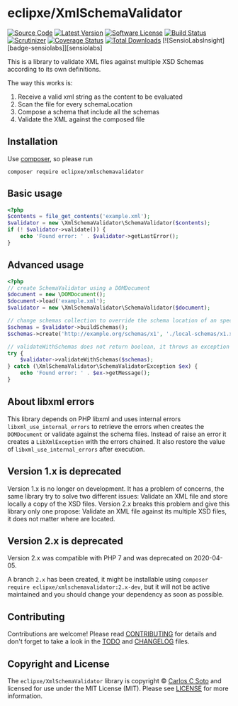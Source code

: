 # eclipxe/XmlSchemaValidator

[![Source Code][badge-source]][source]
[![Latest Version][badge-release]][release]
[![Software License][badge-license]][license]
[![Build Status][badge-build]][build]
[![Scrutinizer][badge-quality]][quality]
[![Coverage Status][badge-coverage]][coverage]
[![Total Downloads][badge-downloads]][downloads]
[![SensioLabsInsight][badge-sensiolabs]][sensiolabs]

This is a library to validate XML files against multiple XSD Schemas according to its own definitions.

The way this works is:

1. Receive a valid xml string as the content to be evaluated
2. Scan the file for every schemaLocation
3. Compose a schema that include all the schemas
4. Validate the XML against the composed file

## Installation

Use [composer](https://getcomposer.org/), so please run
```shell
composer require eclipxe/xmlschemavalidator
```

## Basic usage

```php
<?php
$contents = file_get_contents('example.xml');
$validator = new \XmlSchemaValidator\SchemaValidator($contents);
if (! $validator->validate()) {
    echo 'Found error: ' . $validator->getLastError();
}
```

## Advanced usage

```php
<?php
// create SchemaValidator using a DOMDocument
$document = new \DOMDocument();
$document->load('example.xml');
$validator = new \XmlSchemaValidator\SchemaValidator($document);

// change schemas collection to override the schema location of an specific namespace
$schemas = $validator->buildSchemas();
$schemas->create('http://example.org/schemas/x1', './local-schemas/x1.xsd');

// validateWithSchemas does not return boolean, it throws an exception
try {
    $validator->validateWithSchemas($schemas);
} catch (\XmlSchemaValidator\SchemaValidatorException $ex) {
    echo 'Found error: ' . $ex->getMessage();
}
```

## About libxml errors

This library depends on PHP libxml and uses internal errors `libxml_use_internal_errors` to retrieve
the errors when creates the `DOMDocument` or validate against the schema files.
Instead of raise an error it creates a `LibXmlException` with the errors chained.
It also restore the value of `libxml_use_internal_errors` after execution.

## Version 1.x is deprecated

Version 1.x is no longer on development. It has a problem of concerns, the same library try to solve two different
issues: Validate an XML file and store locally a copy of the XSD files.
Version 2.x breaks this problem and give this library only one propose:
Validate an XML file against its multiple XSD files, it does not matter where are located.

## Version 2.x is deprecated

Version 2.x was compatible with PHP 7 and was deprecated on 2020-04-05.

A branch `2.x` has been created, it might be installable using `composer require eclipxe/xmlschemavalidator:2.x-dev`,
but it will not be active maintained and you should change your dependency as soon as possible.

## Contributing

Contributions are welcome! Please read [CONTRIBUTING][] for details
and don't forget to take a look in the [TODO][] and [CHANGELOG][] files.

## Copyright and License

The `eclipxe/XmlSchemaValidator` library is copyright © [Carlos C Soto](https://eclipxe.com.mx/)
and licensed for use under the MIT License (MIT). Please see [LICENSE][] for more information.

[contributing]: https://github.com/eclipxe13/XmlSchemaValidator/blob/master/CONTRIBUTING.md
[changelog]: https://github.com/eclipxe13/XmlSchemaValidator/blob/master/CHANGELOG.md
[todo]: https://github.com/eclipxe13/XmlSchemaValidator/blob/master/TODO.md

[source]: https://github.com/eclipxe13/XmlSchemaValidator
[release]: https://github.com/eclipxe13/XmlSchemaValidator/releases
[license]: https://github.com/eclipxe13/XmlSchemaValidator/blob/master/LICENSE
[build]: https://travis-ci.com/eclipxe13/XmlSchemaValidator?branch=master
[quality]: https://scrutinizer-ci.com/g/eclipxe13/XmlSchemaValidator/
[coverage]: https://scrutinizer-ci.com/g/eclipxe13/XmlSchemaValidator/code-structure/master
[downloads]: https://packagist.org/packages/eclipxe/xmlschemavalidator

[badge-source]: https://img.shields.io/badge/source-eclipxe13/XmlSchemaValidator-blue.svg?style=flat-square
[badge-release]: https://img.shields.io/github/release/eclipxe13/XmlSchemaValidator.svg?style=flat-square
[badge-license]: https://img.shields.io/github/license/eclipxe13/XmlSchemaValidator.svg?style=flat-square
[badge-build]: https://img.shields.io/travis/com/eclipxe13/XmlSchemaValidator/master.svg?style=flat-square
[badge-quality]: https://img.shields.io/scrutinizer/g/eclipxe13/XmlSchemaValidator/master.svg?style=flat-square
[badge-coverage]: https://img.shields.io/scrutinizer/coverage/g/eclipxe13/XmlSchemaValidator/master.svg?style=flat-square
[badge-downloads]: https://img.shields.io/packagist/dt/eclipxe/xmlschemavalidator.svg?style=flat-square
